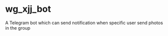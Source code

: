 # wg_xjj_bot
A Telegram bot which can  send notification  when  specific user send photos in the group
